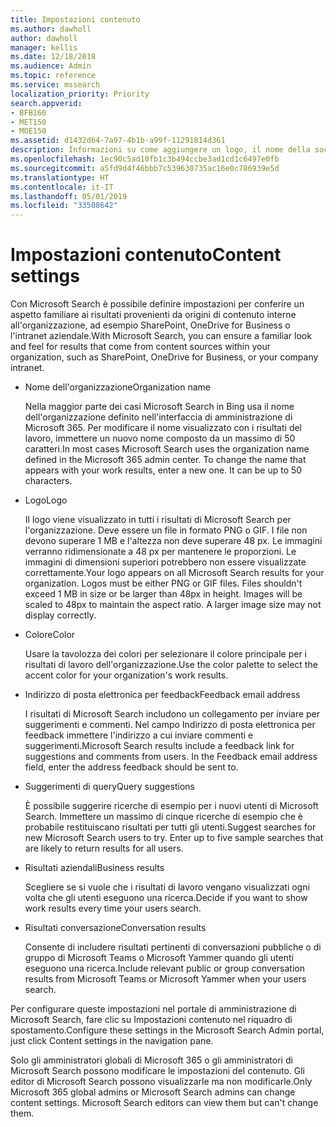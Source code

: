 ```yaml
---
title: Impostazioni contenuto
ms.author: dawholl
author: dawholl
manager: kellis
ms.date: 12/18/2018
ms.audience: Admin
ms.topic: reference
ms.service: mssearch
localization_priority: Priority
search.appverid:
- BFB160
- MET150
- MOE150
ms.assetid: d1432d64-7a97-4b1b-a99f-11291814d361
description: Informazioni su come aggiungere un logo, il nome della società e altro ancora ai risultati del lavoro di Microsoft Search
ms.openlocfilehash: 1ec90c5ad10fb1c3b494ccbe3ad1cd1c6497e0fb
ms.sourcegitcommit: a5fd9d4f46bbb7c539630735ac16e0c786939e5d
ms.translationtype: HT
ms.contentlocale: it-IT
ms.lasthandoff: 05/01/2019
ms.locfileid: "33508642"
---
```

# <a name="content-settings"></a><span data-ttu-id="07068-103">Impostazioni contenuto</span><span class="sxs-lookup"><span data-stu-id="07068-103">Content settings</span></span>

<span data-ttu-id="07068-104">Con Microsoft Search è possibile definire impostazioni per conferire un aspetto familiare ai risultati provenienti da origini di contenuto interne all'organizzazione, ad esempio SharePoint, OneDrive for Business o l'intranet aziendale.</span><span class="sxs-lookup"><span data-stu-id="07068-104">With Microsoft Search, you can ensure a familiar look and feel for results that come from content sources within your organization, such as SharePoint, OneDrive for Business, or your company intranet.</span></span> 
  
- <span data-ttu-id="07068-105">Nome dell'organizzazione</span><span class="sxs-lookup"><span data-stu-id="07068-105">Organization name</span></span>
    
    <span data-ttu-id="07068-p101">Nella maggior parte dei casi Microsoft Search in Bing usa il nome dell'organizzazione definito nell'interfaccia di amministrazione di Microsoft 365. Per modificare il nome visualizzato con i risultati del lavoro, immettere un nuovo nome composto da un massimo di 50 caratteri.</span><span class="sxs-lookup"><span data-stu-id="07068-p101">In most cases Microsoft Search uses the organization name defined in the Microsoft 365 admin center. To change the name that appears with your work results, enter a new one. It can be up to 50 characters.</span></span>
    
- <span data-ttu-id="07068-109">Logo</span><span class="sxs-lookup"><span data-stu-id="07068-109">Logo</span></span>
    
    <span data-ttu-id="07068-p102">Il logo viene visualizzato in tutti i risultati di Microsoft Search per l'organizzazione. Deve essere un file in formato PNG o GIF. I file non devono superare 1 MB e l'altezza non deve superare 48 px. Le immagini verranno ridimensionate a 48 px per mantenere le proporzioni. Le immagini di dimensioni superiori potrebbero non essere visualizzate correttamente.</span><span class="sxs-lookup"><span data-stu-id="07068-p102">Your logo appears on all Microsoft Search results for your organization. Logos must be either PNG or GIF files. Files shouldn't exceed 1 MB in size or be larger than 48px in height. Images will be scaled to 48px to maintain the aspect ratio. A larger image size may not display correctly.</span></span>
    
- <span data-ttu-id="07068-115">Colore</span><span class="sxs-lookup"><span data-stu-id="07068-115">Color</span></span>
    
    <span data-ttu-id="07068-116">Usare la tavolozza dei colori per selezionare il colore principale per i risultati di lavoro dell'organizzazione.</span><span class="sxs-lookup"><span data-stu-id="07068-116">Use the color palette to select the accent color for your organization's work results.</span></span>
    
- <span data-ttu-id="07068-117">Indirizzo di posta elettronica per feedback</span><span class="sxs-lookup"><span data-stu-id="07068-117">Feedback email address</span></span>
    
    <span data-ttu-id="07068-p103">I risultati di Microsoft Search includono un collegamento per inviare per suggerimenti e commenti. Nel campo Indirizzo di posta elettronica per feedback immettere l'indirizzo a cui inviare commenti e suggerimenti.</span><span class="sxs-lookup"><span data-stu-id="07068-p103">Microsoft Search results include a feedback link for suggestions and comments from users. In the Feedback email address field, enter the address feedback should be sent to.</span></span>
    
- <span data-ttu-id="07068-120">Suggerimenti di query</span><span class="sxs-lookup"><span data-stu-id="07068-120">Query suggestions</span></span>
    
    <span data-ttu-id="07068-p104">È possibile suggerire ricerche di esempio per i nuovi utenti di Microsoft Search. Immettere un massimo di cinque ricerche di esempio che è probabile restituiscano risultati per tutti gli utenti.</span><span class="sxs-lookup"><span data-stu-id="07068-p104">Suggest searches for new Microsoft Search users to try. Enter up to five sample searches that are likely to return results for all users.</span></span>
    
- <span data-ttu-id="07068-123">Risultati aziendali</span><span class="sxs-lookup"><span data-stu-id="07068-123">Business results</span></span>
    
    <span data-ttu-id="07068-124">Scegliere se si vuole che i risultati di lavoro vengano visualizzati ogni volta che gli utenti eseguono una ricerca.</span><span class="sxs-lookup"><span data-stu-id="07068-124">Decide if you want to show work results every time your users search.</span></span>
    
- <span data-ttu-id="07068-125">Risultati conversazione</span><span class="sxs-lookup"><span data-stu-id="07068-125">Conversation results</span></span>
    
    <span data-ttu-id="07068-126">Consente di includere risultati pertinenti di conversazioni pubbliche o di gruppo di Microsoft Teams o Microsoft Yammer quando gli utenti eseguono una ricerca.</span><span class="sxs-lookup"><span data-stu-id="07068-126">Include relevant public or group conversation results from Microsoft Teams or Microsoft Yammer when your users search.</span></span>
    
<span data-ttu-id="07068-127">Per configurare queste impostazioni nel portale di amministrazione di Microsoft Search, fare clic su Impostazioni contenuto nel riquadro di spostamento.</span><span class="sxs-lookup"><span data-stu-id="07068-127">Configure these settings in the Microsoft Search Admin portal, just click Content settings in the navigation pane.</span></span>
  
<span data-ttu-id="07068-p105">Solo gli amministratori globali di Microsoft 365 o gli amministratori di Microsoft Search possono modificare le impostazioni del contenuto. Gli editor di Microsoft Search possono visualizzarle ma non modificarle.</span><span class="sxs-lookup"><span data-stu-id="07068-p105">Only Microsoft 365 global admins or Microsoft Search admins can change content settings. Microsoft Search editors can view them but can't change them.</span></span>


